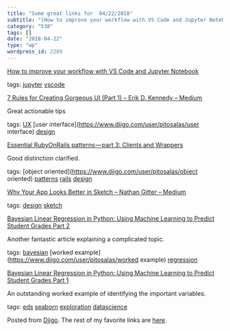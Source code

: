 ```yaml
---
title: "Some great links for  04/22/2018"
subtitle: "[How to improve your workflow with VS Code and Jupyter Notebook](https://towardsdatascience.com/how-..."
category: "538"
tags: []
date: "2018-04-22"
type: "wp"
wordpress_id: 2289
---
```

[How to improve your workflow with VS Code and Jupyter Notebook](https://towardsdatascience.com/how-to-improve-your-workflow-with-vs-code-and-jupyter-notebook-f96777f8f1bd?source=userActivityShare-d383785221d0-1524315624) 

 tags: [jupyter](https://www.diigo.com/user/pitosalas/jupyter) [vscode](https://www.diigo.com/user/pitosalas/vscode)

 [7 Rules for Creating Gorgeous UI (Part 1) – Erik D. Kennedy – Medium](https://medium.com/@erikdkennedy/7-rules-for-creating-gorgeous-ui-part-1-559d4e805cda?source=userActivityShare-d383785221d0-1524310222) 

Great actionable tips

 tags: [UX](https://www.diigo.com/user/pitosalas/UX) [user interface](https://www.diigo.com/user/pitosalas/user interface) [design](https://www.diigo.com/user/pitosalas/design)

 [Essential RubyOnRails patterns — part 3: Clients and Wrappers](https://medium.com/selleo/essential-rubyonrails-patterns-clients-and-wrappers-c19320bcda0?source=userActivityShare-d383785221d0-1524309348) 

Good distinction clarified. 

 tags: [object oriented](https://www.diigo.com/user/pitosalas/object oriented) [patterns](https://www.diigo.com/user/pitosalas/patterns) [rails](https://www.diigo.com/user/pitosalas/rails) [design](https://www.diigo.com/user/pitosalas/design)

 [Why Your App Looks Better in Sketch – Nathan Gitter – Medium](https://medium.com/@nathangitter/why-your-app-looks-better-in-sketch-3a01b22c43d7?source=userActivityShare-d383785221d0-1524309251) 

 tags: [design](https://www.diigo.com/user/pitosalas/design) [sketch](https://www.diigo.com/user/pitosalas/sketch)

 [Bayesian Linear Regression in Python: Using Machine Learning to Predict Student Grades Part 2](https://towardsdatascience.com/bayesian-linear-regression-in-python-using-machine-learning-to-predict-student-grades-part-2-b72059a8ac7e?source=userActivityShare-d383785221d0-1524308767) 

Another fantastic article explaining a complicated topic. 

 tags: [bayesian](https://www.diigo.com/user/pitosalas/bayesian) [worked example](https://www.diigo.com/user/pitosalas/worked example) [regression](https://www.diigo.com/user/pitosalas/regression)

 [Bayesian Linear Regression in Python: Using Machine Learning to Predict Student Grades Part 1](https://towardsdatascience.com/bayesian-linear-regression-in-python-using-machine-learning-to-predict-student-grades-part-1-7d0ad817fca5?source=userActivityShare-d383785221d0-1524308535) 

An outstanding worked example of identifying the important variables. 

 tags: [eds](https://www.diigo.com/user/pitosalas/eds) [seaborn](https://www.diigo.com/user/pitosalas/seaborn) [exploration](https://www.diigo.com/user/pitosalas/exploration) [datascience](https://www.diigo.com/user/pitosalas/datascience)

Posted from [Diigo](https://www.diigo.com). The rest of my favorite links are [here](https://www.diigo.com/user/pitosalas).